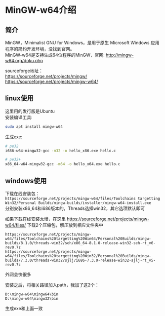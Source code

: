 # MinGW-w64介绍
## 简介
MinGW，Minimalist GNU for Windows，是用于原生 Microsoft Windows 应用程序的简约开发环境，没找到官网。  
MinGW-w64是支持生成64位程序的MinGW，官网: http://mingw-w64.org/doku.php  

sourceforge地址：  
https://sourceforge.net/projects/mingw/  
https://sourceforge.net/projects/mingw-w64/  


## linux使用
这里用的发行版是Ubuntu  
安装编译工具:  
```sh
sudo apt install mingw-w64
```

生成exe:  
```sh
# pe32
i686-w64-mingw32-gcc -m32 -o hello_x86.exe hello.c

# pe32+
x86_64-w64-mingw32-gcc -m64 -o hello_x64.exe hello.c
```


## windows使用
下载在线安装包：  
`https://sourceforge.net/projects/mingw-w64/files/Toolchains targetting Win32/Personal Builds/mingw-builds/installer/mingw-w64-install.exe`  
分别安装x86_64和i686版本的，Threads选择win32，其它选项默认即可  

如果下载在线安装太慢，在这里 https://sourceforge.net/projects/mingw-w64/files/ 下载2个压缩包，解压放到相应文件夹中  
```
https://sourceforge.net/projects/mingw-w64/files/Toolchains%20targetting%20Win64/Personal%20Builds/mingw-builds/8.1.0/threads-win32/seh/x86_64-8.1.0-release-win32-seh-rt_v6-rev0.7z
https://sourceforge.net/projects/mingw-w64/files/Toolchains%20targetting%20Win32/Personal%20Builds/mingw-builds/7.3.0/threads-win32/sjlj/i686-7.3.0-release-win32-sjlj-rt_v5-rev0.7z
```
外网会快很多  

安装之后，将相关路径加入path，我加了这2个：  
```
D:\mingw-w64\mingw64\bin
D:\mingw-w64\mingw32\bin
```

生成exe和上面一致  
